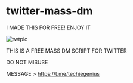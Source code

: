 # twitter-mass-dm
I MADE THIS FOR FREE! ENJOY IT 

![twtpic](https://user-images.githubusercontent.com/125784563/226119032-7545ae00-bf4f-4c74-8670-c319e9ec3a8c.jpeg)


THIS IS A FREE MASS DM SCRIPT FOR TWITTER

DO NOT MISUSE

MESSAGE > https://t.me/techiegenius




